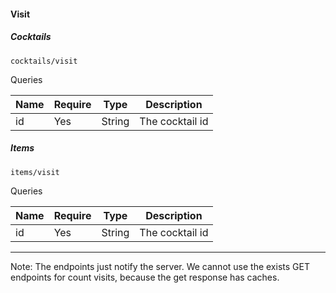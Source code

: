 #### Visit

##### Cocktails

`cocktails/visit`

Queries

| Name | Require | Type   | Description     |
|------|---------|--------|-----------------|
| id   | Yes     | String | The cocktail id |

##### Items
`items/visit`

Queries

| Name | Require | Type   | Description     |
|------|---------|--------|-----------------|
| id   | Yes     | String | The cocktail id |


---


Note:
The endpoints just notify the server. We cannot use the exists GET endpoints for count visits, because the get response has
caches.